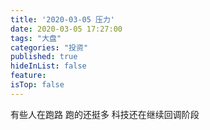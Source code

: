 ```yaml
---
title: '2020-03-05 压力'
date: 2020-03-05 17:27:00
tags: "大盘"
categories: "投资"
published: true
hideInList: false
feature: 
isTop: false
---
```

有些人在跑路
跑的还挺多
科技还在继续回调阶段
<!-- more -->
